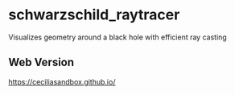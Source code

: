 # schwarzschild_raytracer
Visualizes geometry around a black hole with efficient ray casting

## Web Version
https://ceciliasandbox.github.io/